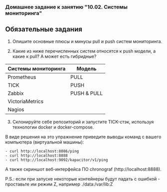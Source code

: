 ### Домашнее задание к занятию "10.02. Системы мониторинга"

## Обязательные задания

1. Опишите основные плюсы и минусы pull и push систем мониторинга.

2. Какие из ниже перечисленных систем относятся к push модели, а какие к pull? А может есть гибридные?

| Системы мониторинга   | Модель        |
| --------------------- | ------------- |
| Prometheus            | PULL          |
| TICK                  | PUSH          |
| Zabbix                | PUSH & PULL   |
| VictoriaMetrics       |   |
| Nagios                |   |

3. Склонируйте себе репозиторий и запустите TICK-стэк, используя технологии docker и docker-compose.

В виде решения на это упражнение приведите выводы команд с вашего компьютера (виртуальной машины):

```
- curl http://localhost:8086/ping
- curl http://localhost:8888
- curl http://localhost:9092/kapacitor/v1/ping
```
А также скриншот веб-интерфейса ПО chronograf (http://localhost:8888).

P.S.: если при запуске некоторые контейнеры будут падать с ошибкой - проставьте им режим Z, например ./data:/var/lib:Z
